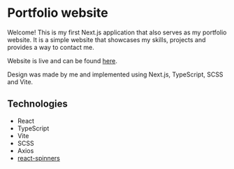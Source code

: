 # Portfolio website

Welcome! This is my first Next.js application that also serves as my portfolio website. It is a simple website that showcases my skills, projects and provides a way to contact me.

Website is live and can be found [here](https://kinqbert.dev/).

Design was made by me and implemented using Next.js, TypeScript, SCSS and Vite.

## Technologies

- React
- TypeScript
- Vite
- SCSS
- Axios
- [react-spinners](https://www.npmjs.com/package/react-spinners)
